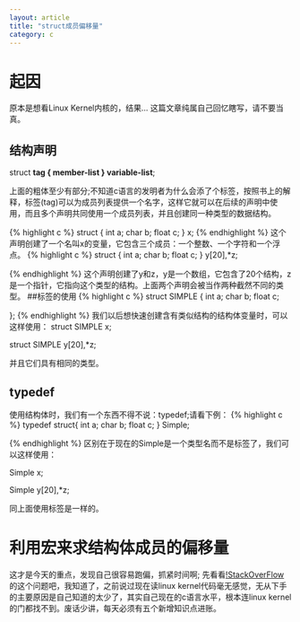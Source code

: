```yaml
---
layout: article
title: "struct成员偏移量"
category: c
---
```

# 起因
原本是想看Linux Kernel内核的，结果...
这篇文章纯属自己回忆瞎写，请不要当真。
## 结构声明
struct __tag {
	member-list
} variable-list__;

上面的粗体至少有部分;不知道c语言的发明者为什么会添了个标签，按照书上的解释，标签(tag)可以为成员列表提供一个名字，这样它就可以在后续的声明中使用，而且多个声明共同使用一个成员列表，并且创建同一种类型的数据结构。

{% highlight c %}
struct {
	int a;
	char b;
	float c;
} x;
{% endhighlight %}
这个声明创建了一个名叫x的变量，它包含三个成员：一个整数、一个字符和一个浮点。
{% highlight c %}
struct {
	int a;
	char b;
	float c;
} y[20],*z;

{% endhighlight %}
这个声明创建了y和z，y是一个数组，它包含了20个结构，z是一个指针，它指向这个类型的结构。上面两个声明会被当作两种截然不同的类型。
##标签的使用
{% highlight c %}
struct SIMPLE {
	int a;
	char b;
	float c;

};
{% endhighlight %}
我们以后想快速创建含有类似结构的结构体变量时，可以这样使用：
struct SIMPLE x;

struct SIMPLE y[20],*z;

并且它们具有相同的类型。

## typedef
使用结构体时，我们有一个东西不得不说：typedef;请看下例：
{% highlight c %}
typedef struct{
	int a;
	char b;
	float c;
} Simple;

{% endhighlight %}
区别在于现在的Simple是一个类型名而不是标签了，我们可以这样使用：

Simple x;

Simple y[20],*z;

同上面使用标签是一样的。

# 利用宏来求结构体成员的偏移量
这才是今天的重点，发现自己很容易跑偏，抓紧时间啊;
先看看[!StackOverFlow](http://stackoverflow.com/questions/18554721/how-to-understand-size-t-type-0-member)的这个问题吧，我知道了，之前说过现在读linux kernel代码毫无感觉，无从下手的主要原因是自己知道的太少了，其实自己现在的c语言水平，根本连linux kernel的门都找不到。废话少讲，每天必须有五个新增知识点进账。


